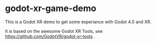 # godot-xr-game-demo

This is a Godot XR demo to get some experiance with Godot 4.0 and XR.

It is based on the awesome Godot XR Tools, see https://github.com/GodotVR/godot-xr-tools .